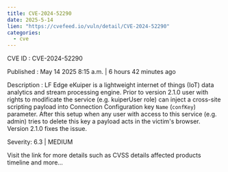 ```yaml
---
title: CVE-2024-52290
date: 2025-5-14
lien: "https://cvefeed.io/vuln/detail/CVE-2024-52290"
categories:
  - cve
---
```


CVE ID : CVE-2024-52290

Published :  May 14
2025
8:15 a.m. | 6 hours
42 minutes ago

Description : LF Edge eKuiper is a lightweight internet of things (IoT) data analytics and stream processing engine. Prior to version 2.1.0 user with rights to modificate the service (e.g. kuiperUser role) can inject a cross-site scripting payload into Connection Configuration key `Name` (`confKey`) parameter. After this setup
when any user with access to this service (e.g. admin) tries to delete this key
a payload acts in the victim's browser. Version 2.1.0 fixes the issue.

Severity: 6.3 | MEDIUM

Visit the link for more details
such as CVSS details
affected products
timeline
and more...
